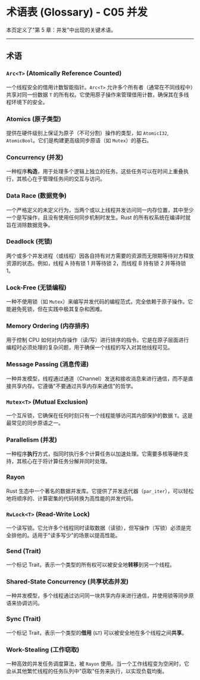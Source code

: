 # 术语表 (Glossary) - C05 并发

本页定义了"第 5 章：并发"中出现的关键术语。

---

## 术语

### `Arc<T>` (Atomically Reference Counted)

一个线程安全的借用计数智能指针。`Arc<T>` 允许多个所有者（通常在不同线程中）共享对同一份数据 `T` 的所有权。它使用原子操作来管理借用计数，确保其在多线程环境下的安全。

### Atomics (原子类型)

提供在硬件级别上保证为原子（不可分割）操作的类型，如 `AtomicI32`, `AtomicBool`。它们是构建更高级同步原语（如 `Mutex`）的基石。

### Concurrency (并发)

一种程序**构造**，用于处理多个逻辑上独立的任务。这些任务可以在时间上重叠执行，其核心在于管理任务间的交互与访问。

### Data Race (数据竞争)

一个严格定义的未定义行为，当两个或以上线程并发访问同一内存位置，其中至少一个是写操作，且没有使用任何同步机制时发生。Rust 的所有权系统在编译时就旨在消除数据竞争。

### Deadlock (死锁)

两个或多个并发进程（或线程）因各自持有对方需要的资源而无限期等待对方释放资源的状态。例如，线程 A 持有锁 1 并等待锁 2，而线程 B 持有锁 2 并等待锁 1。

### Lock-Free (无锁编程)

一种不使用锁（如 `Mutex`）来编写并发代码的编程范式，完全依赖于原子操作。它能避免死锁，但在实践中极其复杂和困难。

### Memory Ordering (内存排序)

用于控制 CPU 如何对内存操作（读/写）进行排序的指令。它是在原子层面进行编程时必须处理的复杂问题，用于确保一个线程的写入对其他线程可见。

### Message Passing (消息传递)

一种并发模型，线程通过通道（Channel）发送和接收消息来进行通信，而不是直接共享内存。它遵循"不要通过共享内存来通信"的哲学。

### `Mutex<T>` (Mutual Exclusion)

一个互斥锁，它确保在任何时刻只有一个线程能够访问其内部保护的数据 `T`。这是最常见的同步原语之一。

### Parallelism (并发)

一种程序**执行**方式，指同时执行多个计算任务以加速处理。它需要多核等硬件支持，其核心在于将计算任务分解并同时处理。

### Rayon

Rust 生态中一个著名的数据并发库。它提供了并发迭代器（`par_iter`），可以轻松地将顺序的、计算密集的代码转换为高性能的并发代码。

### `RwLock<T>` (Read-Write Lock)

一个读写锁。它允许多个线程同时读取数据（读锁），但写操作（写锁）必须是完全排他的。适用于"读多写少"的场景以提高性能。

### Send (Trait)

一个标记 Trait，表示一个类型的所有权可以被安全地**转移**到另一个线程。

### Shared-State Concurrency (共享状态并发)

一种并发模型，多个线程通过访问同一块共享内存来进行通信，并使用锁等同步原语来协调访问。

### Sync (Trait)

一个标记 Trait，表示一个类型的**借用** (`&T`) 可以被安全地在多个线程之间**共享**。

### Work-Stealing (工作窃取)

一种高效的并发任务调度算法，被 `Rayon` 使用。当一个工作线程变为空闲时，它会从其他繁忙线程的任务队列中"窃取"任务来执行，以实现负载均衡。
